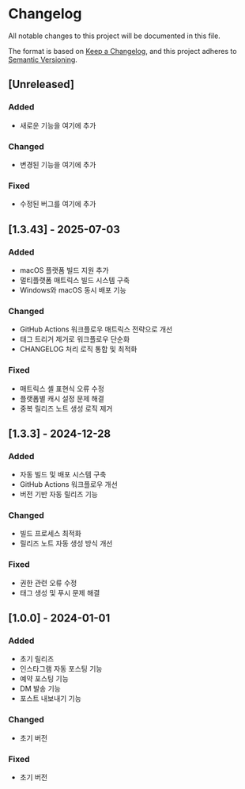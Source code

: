 # Changelog

All notable changes to this project will be documented in this file.

The format is based on [Keep a Changelog](https://keepachangelog.com/en/1.0.0/),
and this project adheres to [Semantic Versioning](https://semver.org/spec/v2.0.0.html).

## [Unreleased]

### Added
- 새로운 기능을 여기에 추가

### Changed
- 변경된 기능을 여기에 추가

### Fixed
- 수정된 버그를 여기에 추가

## [1.3.43] - 2025-07-03

### Added
- macOS 플랫폼 빌드 지원 추가
- 멀티플랫폼 매트릭스 빌드 시스템 구축
- Windows와 macOS 동시 배포 기능

### Changed
- GitHub Actions 워크플로우 매트릭스 전략으로 개선
- 태그 트리거 제거로 워크플로우 단순화
- CHANGELOG 처리 로직 통합 및 최적화

### Fixed
- 매트릭스 셸 표현식 오류 수정
- 플랫폼별 캐시 설정 문제 해결
- 중복 릴리즈 노트 생성 로직 제거

## [1.3.3] - 2024-12-28

### Added
- 자동 빌드 및 배포 시스템 구축
- GitHub Actions 워크플로우 개선
- 버전 기반 자동 릴리즈 기능

### Changed
- 빌드 프로세스 최적화
- 릴리즈 노트 자동 생성 방식 개선

### Fixed
- 권한 관련 오류 수정
- 태그 생성 및 푸시 문제 해결

## [1.0.0] - 2024-01-01

### Added
- 초기 릴리즈
- 인스타그램 자동 포스팅 기능
- 예약 포스팅 기능
- DM 발송 기능
- 포스트 내보내기 기능

### Changed
- 초기 버전

### Fixed
- 초기 버전 